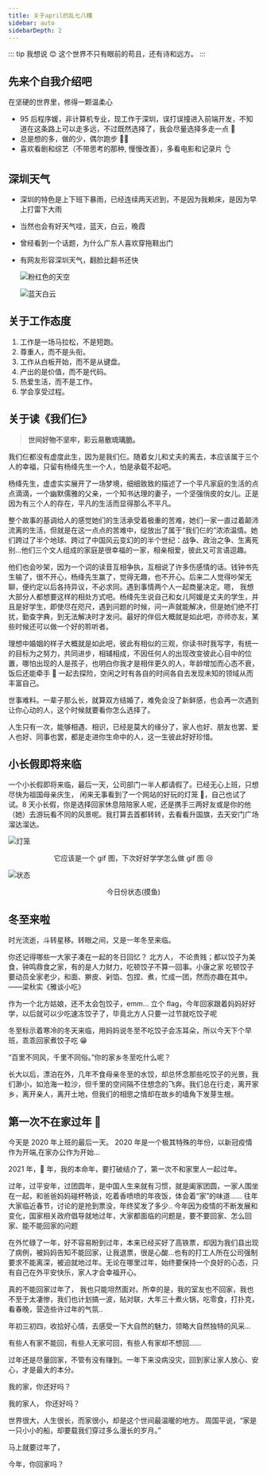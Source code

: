 ```yaml
---
title: 关于april的乱七八糟
sidebar: auto
sidebarDepth: 2
---
```


<!-- <div>
    <Valine></Valine>
</div> -->

::: tip 我想说 😊
这个世界不只有眼前的苟且，还有诗和远方。
:::

## 先来个自我介绍吧

在坚硬的世界里，修得一颗温柔心

-   95 后程序媛，非计算机专业，现工作于深圳，误打误撞进入前端开发，不知道在这条路上可以走多远，不过既然选择了，我会尽量选择多走一点 💪
-   总是想的多，做的少，偶尔跑步 🏃‍♀️
-   喜欢看剧和综艺（不带思考的那种, 慢慢改善），多看电影和记录片 👌

## 深圳天气

-   深圳的特色是上下班下暴雨，已经连续两天迟到，不是因为我赖床，是因为早上打雷下大雨
-   当然也会有好天气哇，蓝天，白云，晚霞
-   曾经看到一个话题，为什么广东人喜欢穿拖鞋出门
-   有网友形容深圳天气，翻脸比翻书还快

    ![粉红色的天空](https://i.ibb.co/gZTsjJy/image.jpg)

    ![蓝天白云](https://i.ibb.co/18zSKmP/image.jpg)

## 关于工作态度

1. 工作是一场马拉松，不是短跑。
2. 尊重人，而不是头衔。
3. 工作从白板开始，而不是从键盘。
4. 产出的是价值，而不是代码。
5. 热爱生活，而不是工作。
6. 学会享受过程。

## 关于读《我们仨》

> **世间好物不坚牢，彩云易散琉璃脆。**

我们仨都没有虚度此生，因为是我们仨。随着女儿和丈夫的离去，本应该属于三个人的幸福，只留有杨绛先生一个人，怕是承载不起吧。

杨绛先生，虚虚实实展开了一场梦境，细细致致的描述了一个平凡家庭的生活的点点滴滴，一个幽默儒雅的父亲，一个知书达理的妻子，一个坚强俏皮的女儿。正是因为有三个人的存在，平凡的生活而显得那么不平凡。

整个故事的基调给人的感觉她们的生活承受着极重的苦难，她们一家一直过着颠沛流离的生活，但就是在这一点点的苦难中，绽放出了属于“我们仨的”浓浓温情。她们跨过了半个地球、跨过了中国风云变幻的的半个世纪：战争、政治之争、生离死别...他们三个文人组成的家庭是很幸福的一家，相亲相爱，彼此又可言语逗趣。

他们也会吵架，因为一个词的读音互相争执，互相说了许多伤感情的话。钱钟书先生输了，很不开心，杨绛先生赢了，觉得无趣，也不开心。后来二人觉得吵架无聊，便约定以后各持异议，不必求同。遇到事情两个人一起商量决定。嗯， 我想大部分人都想要这样的相处方式吧。杨绛先生说自己和女儿阿媛是丈夫的学生，并且是好学生，即使尽在咫尺，遇到问题的时候，问一声就能解决，但是她们绝不打扰，勤查字典，到无法解决时才发问。最好的伴侣大概就是如此吧，亦师亦友，某些时候还可以做一个好的聆听者。

理想中婚姻的样子大概就是如此吧，彼此有相似的三观，你读书时我写字，有统一的目标为之努力，共同进步，相辅相成，不因任何人的出现改变彼此心目中的位置，哪怕出现的人是孩子，也明白你我才是相伴更久的人，年龄增加而心态不衰，饭后还能牵手 👫 一起去探险，空闲之时有各自的时间各自去发现未知的领域从而丰富自己。

世事难料。一辈子那么长，就算双方结婚了，难免会没了新鲜感，也会再一次遇到让你心动的人，这个时候就要看你怎么选择了。

人生只有一次，能够相遇、相识，已经是莫大的缘分了，家人也好、朋友也罢、爱人也好、同事也罢，都是走进你生命中的人，这一生彼此好好珍惜。

## 小长假即将来临

一个小长假即将来临，最后一天，公司部门一半人都请假了。已经无心上班，只想尽快为祖国母亲庆生， 闲来无事看到了一个网站的好玩的灯笼 🏮，自己也试了试。8 天小长假，你是选择回家休息陪陪家人呢，还是携手三两好友或是你的他（她）去游玩看不同的风景呢。我打算去首都转转，去看看升国旗，去天安门广场溜达溜达。

![灯笼](https://i.niupic.com/images/2020/09/30/8KHP.png)

<div align='center'>它应该是一个 gif 图，下次好好学学怎么做 gif 图 😢</div>

![状态](https://i.niupic.com/images/2020/09/30/8KHS.png)

<div align='center'>今日份状态(摸鱼)</div>

## 冬至来啦

时光流逝，斗转星移。转眼之间，又是一年冬至来临。

你还记得哪些一大家子凑在一起的冬日回忆？
北方人， 不论贵贱；都以饺子为美食，钟鸣鼎食之家，有的是人力财力，吃顿饺子不算一回事。小康之家
吃顿饺子要动员全家老少，和面、擀皮、剁馅、包捏、煮，忙成一团，然而亦趣在其中。 ——梁秋实《雅谈小吃》

作为一个北方姑娘，还不太会包饺子，emm...
立个 flag，今年回家跟着妈妈好好学，以后就可以少吃速冻饺子了，毕竟北方人只要一过节就吃饺子呢

冬至标示着寒冷的冬天来临，用妈妈说冬至不吃饺子会冻耳朵，所以今天下个早班，乖乖回家煮饺子吃 😁

“百里不同风，千里不同俗。”你的家乡冬至吃什么呢？

长大以后，漂泊在外，几年不食母亲冬至的水饺，却总怀念那些吃饺子的光景，我们渺小，如沧海一粒沙，但千里的空间隔不住想念的飞奔。我们总在行走，离开家乡，离开亲人，离开土地，但我们的相思之情却在故乡的墙角下发芽生根。

## 第一次不在家过年 🧨

今天是 2020 年上班的最后一天。
2020 年是一个极其特殊的年份，以新冠疫情作为开端,在家办公作为开始...

2021 年，🐂 年，我的本命年，要打破结介了，第一次不和家里人一起过年。

过年，过平安年，过团圆年，是中国人生来就有习惯，就是阖家团圆，一家人围坐在一起，和爸爸妈妈碰杯畅谈，吃着香喷喷的年夜饭，体会着“家”的味道……
往年大家临近春节，讨论的是抢到票没，年终奖发了多少..
今年因为疫情的不断发展和变化，国家相关政府倡导就地过年，大家都面临的问题是，要不要回家、怎么回家、能不能回家的问题

在外忙碌了一年，好不容易盼到过年，本来已经买好了高铁票，却因为我们县出现了病例，被妈妈告知不能回家，让我退票，很是心酸...也有的打工人所在公司强制要求不能离深，被迫就地过年。无论在哪里过年，始终要保持一个良好的心态，只有自己在外平安快乐，家人才会幸福开心。

真的不能回家过年了， 我也只能坦然面对。所幸的是，我的室友也不回家，我也不至于太凄惨，我们也计划搞一波，贴对联，大年三十煮火锅，吃零食，打扑克，看春晚，营造些许过年的气氛..

年初三初四，收拾好心情，去感受一下大自然的魅力，领略大自然独特的风采...

有些人有家不能回，有些人无家可回，有些人有家却不想回……

过年还是尽量回家，不管有没有赚到。一年下来没病没灾，回到家让家人放心、安心，才是最大的本分。

我的家，你还好吗？

我的家人， 你还好吗？

世界很大，人生很长，而家很小，却是这个世间最温暖的地方。 周国平说，“家是一只小小的船，却要载我们穿过多么漫长的岁月。”

马上就要过年了，

今年，你回家吗？
